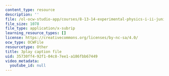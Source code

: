 ```yaml
---
content_type: resource
description: ''
file: /ol-ocw-studio-app/courses/8-13-14-experimental-physics-i-ii-junior-lab-fall-2016-spring-2017/35730ff492f104c87ee1a186fbb67449_4sgPXcoN59w.srt
file_size: 1078
file_type: application/x-subrip
learning_resource_types: []
license: https://creativecommons.org/licenses/by-nc-sa/4.0/
ocw_type: OCWFile
resourcetype: Other
title: 3play caption file
uid: 35730ff4-92f1-04c8-7ee1-a186fbb67449
video_metadata:
  youtube_id: null
---
```

